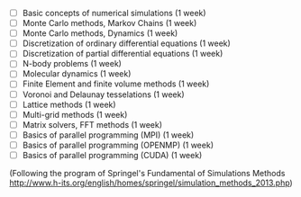 - [ ] Basic concepts of numerical simulations (1 week)
- [ ] Monte Carlo methods, Markov Chains (1 week) 
- [ ] Monte Carlo methods, Dynamics (1 week)
- [ ] Discretization of ordinary differential equations (1 week) 
- [ ] Discretization of partial differential equations (1 week) 
- [ ] N-body problems (1 week)
- [ ] Molecular dynamics (1 week)
- [ ] Finite Element and finite volume methods (1 week)
- [ ] Voronoi and Delaunay tesselations (1 week)
- [ ] Lattice methods (1 week)
- [ ] Multi-grid methods (1 week)
- [ ] Matrix solvers, FFT methods (1 week)
- [ ] Basics of parallel programming (MPI) (1 week)
- [ ] Basics of parallel programming (OPENMP) (1 week)
- [ ] Basics of parallel programming (CUDA) (1 week)

(Following the program of Springel's Fundamental of Simulations Methods http://www.h-its.org/english/homes/springel/simulation_methods_2013.php)
